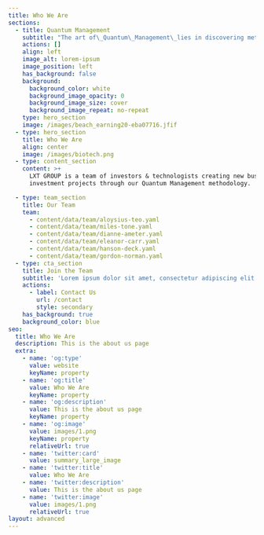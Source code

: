 ```yaml
---
title: Who We Are
sections:
  - title: Quantum Management
    subtitle: "The art of\_Quantum\_Management\_lies in discovering methods for gathering information about the unobservable and preparing for all forms of success and failure while keeping the box closed. An effective\_quantum\_manager will resist super-\"imposing\" and instead ensure superposition. Layering this practice with advanced & intuitive Artificial Intelligence insights enables LXT GROUP to grow our investment portfolio via our own exchange & brokerage service."
    actions: []
    align: left
    image_alt: lorem-ipsum
    image_position: left
    has_background: false
    background:
      background_color: white
      background_image_opacity: 0
      background_image_size: cover
      background_image_repeat: no-repeat
    type: hero_section
    image: /images/beach_earning20-eba07716.jfif
  - type: hero_section
    title: Who We Are
    align: center
    image: /images/biotech.png
  - type: content_section
    content: >+
      LXT GROUP is a team of investors & technologists creating new business and
      investment projects through our Quantum Management methodology.

  - type: team_section
    title: Our Team
    team:
      - content/data/team/aloysius-teo.yaml
      - content/data/team/miles-tone.yaml
      - content/data/team/dianne-ameter.yaml
      - content/data/team/eleanor-carr.yaml
      - content/data/team/hanson-deck.yaml
      - content/data/team/gordon-norman.yaml
  - type: cta_section
    title: Join the Team
    subtitle: 'Lorem ipsum dolor sit amet, consectetur adipiscing elit.'
    actions:
      - label: Contact Us
        url: /contact
        style: secondary
    has_background: true
    background_color: blue
seo:
  title: Who We Are
  description: This is the about us page
  extra:
    - name: 'og:type'
      value: website
      keyName: property
    - name: 'og:title'
      value: Who We Are
      keyName: property
    - name: 'og:description'
      value: This is the about us page
      keyName: property
    - name: 'og:image'
      value: images/1.png
      keyName: property
      relativeUrl: true
    - name: 'twitter:card'
      value: summary_large_image
    - name: 'twitter:title'
      value: Who We Are
    - name: 'twitter:description'
      value: This is the about us page
    - name: 'twitter:image'
      value: images/1.png
      relativeUrl: true
layout: advanced
---
```

